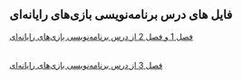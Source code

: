 ## فایل های درس برنامه‌نویسی بازی‌های رایانه‌ای



[فصل 1 و فصل 2 از درس برنامه‌نویسی بازی‌های رایانه‌ای](https://drive.google.com/file/d/11dciLQ6Nsj9Qqj7_wWqkscQGjFcVh0CO/view)
<br>
<br>
<br>
[فصل 3 از درس برنامه‌نویسی بازی‌های رایانه‌ای](https://drive.google.com/file/d/11rt6TIkhwY_3q9NgEc3fDGOGpIhTwB07/view?usp=sharing)
